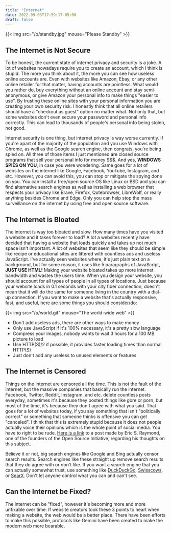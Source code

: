 ```yaml
---
title: "Internet"
date: 2022-09-03T17:59:17-05:00
draft: false
---
```


{{< img src="/p/standby.jpg" mouse="Please Standby" >}}

## The Internet is Not Secure

To be honest, the current state of internet privacy and security is a joke.
A lot of websites nowadays require you to create an account, which I think is stupid.
The more you think about it, the more you can see how useless online accounts are.
Even with websites like Amazon, Ebay, or any other online retailer for that matter, having accounts are pointless.
What would you rather do, buy everything without an online account and stay semi-anonymous, or give Amazon your personal info to make things "easier to use".
By trusting these online sites with your personal information you are creating your own security risk.
I honestly think that all online retailers should have a "checkout as guest" option no matter what.
Not only that, but some websites don't even secure your password and personal info correctly.
This can lead to thousands of people's personal info being stolen, not good.

Internet security is one thing, but internet privacy is way worse currently.
If you're apart of the majority of the population and you use Windows with Chrome, as well as the Google search engine, then congrats, you're being spied on.
All three of those items I just mentioned are closed source programs that sell your personal info for money $$$.
And yes, **WINDOWS SPIES ON YOU**, in case you were wondering.
Same goes for a lot of websites on the internet like Google, Facebook, YouTube, Instagram, and etc.
However, you can avoid this, you can stop or mitigate the spying done on you.
You can install a free/open source OS like Linux or BSD and you can find alternative search engines as well as installing a web browser
that respects your privacy like Brave, Firefox, Qutebrowser, LibreWolf, or really anything besides Chrome and Edge.
Only you can help stop the mass surveillance on the internet by using free and open source software.

## The Internet is Bloated

The internet is way too bloated and slow.
How many times have you visited a website and it takes forever to load?
A lot a websites recently have decided that having a website that loads quickly and takes up not much space isn't important.
A lot of websites that seem like they should be simple like recipe or educational sites are littered with countless ads and useless JavaScript.
I've actually seen websites where, it's just plain text on a background, but for some reason, it uses like 5 paragraphs of JavaScript, **JUST USE HTML!**
Making your website bloated takes up more internet bandwidth and wastes the users time.
When you design your website, you should account for all types of people in all types of locations.
Just because your website loads in 0.1 seconds with your city fiber connection, doesn't mean that it will do the same for someone living in the country with a dial-up connection.
If you want to make a website that's actually responsive, fast, and useful, here are some things you should consider/do:

{{< img src="/p/world.gif" mouse="The world-wide web" >}}

- Don't add useless ads, there are other ways to make money
- Only use JavaScript if it's 100% necessary, it's a pretty slow language
- Compress your images, nobody wants to wait 3 hours for a 100 MB picture to load
- Use HTTP(S)/2 if possible, it provides faster loading times than normal HTTP(S)
- Just don't add any useless to unused elements or features
 
## The Internet is Censored

Things on the internet are censored all the time.
This is not the fault of the internet, but the massive companies that basically run the internet.
Facebook, Twitter, Reddit, Instagram, and etc. delete countless posts everyday, sometimes it's because they posted things like gore or porn, but most of the time, it's because they don't agree with what you said.
That goes for a lot of websites today, if you say something that isn't "politically correct" or something that someone thinks is offensive you can get "canceled".
I think that this is extremely stupid because it does not people actually voice their opinions which is the whole point of social media.
You have to right to be rude.
[Here is a link](http://esr.ibiblio.org/?p=8609) to a post made by Eric S. Raymond, one of the founders of the Open Source Initiative, regarding his thoughts on this subject.

Believe it or not, big search engines like Google and Bing actually censor search results.
Search engines like these straight up remove search results that they do agree with or don't like.
If you want a search engine that you can actually somewhat trust, use something like [DuckDuckGo](https://duckduckgo.com/), [Swisscows](https://swisscows.com/), or [SearX](https://searx.space/).
Don't let anyone control what you can and can't see. 

## Can the Internet be Fixed?

The internet can be "fixed", however it's becoming more and more unfixable over time.
If website creators took these 3 points to heart when making a website, the web would be a better place.
There have been efforts to make this possible, protocols like Gemini have been created to make the modern web more bearable.
